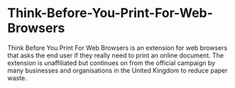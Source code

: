 # Think-Before-You-Print-For-Web-Browsers
Think Before You Print For Web Browsers is an extension for web browsers that asks the end user if they really need to print an online document. The extension is unaffiliated but continues on from the official campaign by many businesses and organisations in the United Kingdom to reduce paper waste.

